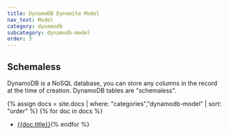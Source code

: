 ```yaml
---
title: DynamoDB Dynomite Model
nav_text: Model
category: dynamodb
subcategory: dynamodb-model
order: 3
---
```


## Schemaless

DynamoDB is a NoSQL database, you can store any columns in the record at the time of creation. DynamoDB tables are "schemaless".

{% assign docs = site.docs | where: "categories","dynamodb-model" | sort: "order" %}
{% for doc in docs %}
* [{{doc.title}}]({{doc.url}}){% endfor %}
